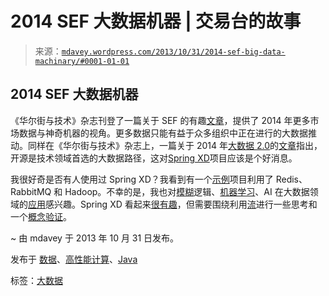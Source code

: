 <!--yml

分类：未分类

日期：2024-05-18 05:59:22

-->

# 2014 SEF 大数据机器 | 交易台的故事

> 来源：[`mdavey.wordpress.com/2013/10/31/2014-sef-big-data-machinary/#0001-01-01`](https://mdavey.wordpress.com/2013/10/31/2014-sef-big-data-machinary/#0001-01-01)

## 2014 SEF 大数据机器

《华尔街与技术》杂志刊登了一篇关于 SEF 的有趣[文章](http://www.wallstreetandtech.com/trading-technology/sefs-arrive-a-new-market-structure-is-bo/240163262)，提供了 2014 年更多市场数据与神奇机器的视角。更多数据只能有益于众多组织中正在进行的大数据推动。同样在《华尔街与技术》杂志上，一篇关于 2014 年[大数据 2.0](http://www.wallstreetandtech.com/data-management/big-data-20-myth-vs-reality/240163372)的[文章](http://www.wallstreetandtech.com/data-management/big-data-20-myth-vs-reality/240163372)指出，开源是技术领域首选的大数据路径，这对[Spring XD](http://projects.spring.io/spring-xd/)项目应该是个好消息。

我很好奇是否有人使用过 Spring XD？我看到有一个[示例](http://docs.spring.io/spring-xd/docs/1.0.0.M3/reference/html/#_syslog_ingestion_into_hdfs)项目利用了 Redis、RabbitMQ 和 Hadoop。不幸的是，我也对[模糊](http://peds2040.chocchildrens.org/artificial-intelligence-big-data/)逻辑、[机器学习](http://www.slideshare.net/larsga/introduction-to-big-datamachine-learning)、AI 在大数据领域的[应用](http://www.firmex.com/blog/7-big-data-techniques-that-create-business-value/)感兴趣。Spring XD 看起来[很有趣](https://blog.codecentric.de/en/2013/09/spring-one-wrap-up-spring-batch-spring-hadoop-and-spring-xd/)，但需要围绕利用[流](http://spring.io/blog/2013/06/12/spring-xd-1-0-milestone-1-released)进行一些思考和一个[概念验证](https://github.com/spring-projects/spring-hadoop-samples)。

~ 由 mdavey 于 2013 年 10 月 31 日发布。

发布于 [数据](https://mdavey.wordpress.com/category/data/)、[高性能计算](https://mdavey.wordpress.com/category/hpc/)、[Java](https://mdavey.wordpress.com/category/languages/java/)

标签：[大数据](https://mdavey.wordpress.com/tag/bigdata/)
